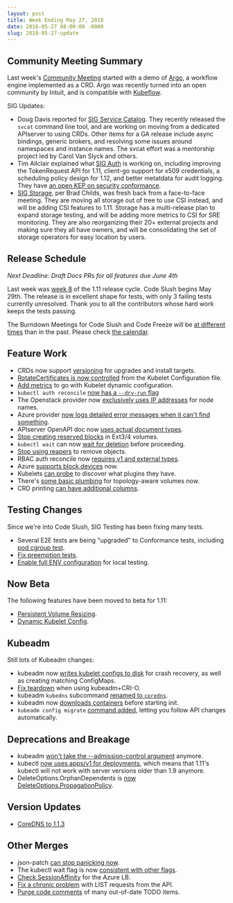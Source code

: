 ```yaml
---
layout: post
title: Week Ending May 27, 2018
date: 2018-05-27 08:00:00 -0000
slug: 2018-05-27-update
---
```


## Community Meeting Summary

Last week's [Community Meeting](https://bit.ly/k8scommunity) started with a demo of [Argo](https://github.com/argoproj/argo), a workflow engine implemented as a CRD.  Argo was recently turned into an open community by Intuit, and is compatible with [Kubeflow](https://github.com/kubeflow/kubeflow).

SIG Updates:

* Doug Davis reported for [SIG Service Catalog](https://github.com/kubernetes/community/tree/master/sig-service-catalog).  They recently released the `svcat` command line tool, and are working on moving from a dedicated APIserver to using CRDs.  Other items for a GA release include async bindings, generic brokers, and resolving some issues around namespaces and instance names.  The svcat effort was a mentorship project led by Carol Van Slyck and others.
* Tim Allclair explained what [SIG Auth](https://github.com/kubernetes/community/tree/master/sig-auth) is working on, including improving the TokenRequest API for 1.11, client-go support for x509 credentials, a scheduling policy design for 1.12, and better metatdata for audit logging.  They have [an open KEP on security conformance](https://github.com/kubernetes/community/pull/2081).
* [SIG Storage](https://github.com/kubernetes/community/tree/master/sig-storage), per Brad Childs, was fresh back from a face-to-face meeting.  They are moving all storage out of tree to use CSI instead, and will be adding CSI features to 1.11.  Storage has a multi-release plan to expand storage testing, and will be adding more metrics to CSI for SRE monitoring.  They are also reorganizing their 20+ external projects and making sure they all have owners, and will be consolidating the set of storage operators for easy location by users.

## Release Schedule

*Next Deadline: Draft Docs PRs for all features due June 4th*

Last week was [week 8](https://github.com/kubernetes/sig-release/blob/master/releases/release-1.11/release-1.11.md) of the 1.11 release cycle.  Code Slush begins May 29th.  The release is in excellent shape for tests, with only 3 failing tests currently unresolved.  Thank you to all the contributors whose hard work keeps the tests passing.

The Burndown Meetings for Code Slush and Code Freeze will be [at different times](https://github.com/kubernetes/sig-release/issues/148) than in the past.  Please check [the calendar](https://groups.google.com/forum/#!forum/kubernetes-milestone-burndown).

## Feature Work

* CRDs now support [versioning](https://github.com/kubernetes/kubernetes/pull/63912) for upgrades and install targets.
* [RotateCertificates is now controlled](https://github.com/kubernetes/kubernetes/pull/63912) from the Kubelet Configuration file.
* [Add metrics](https://github.com/kubernetes/kubernetes/pull/57527) to go with Kubelet dynamic configuration.
* `kubectl auth reconcile` [now has a `--dry-run` flag](https://github.com/kubernetes/kubernetes/pull/64458)
* The Openstack provider now [exclusively uses IP addresses](https://github.com/kubernetes/kubernetes/pull/64318) for node names.
* Azure provider [now logs detailed error messages when it can't find something](https://github.com/kubernetes/kubernetes/pull/64248).
* APIserver OpenAPI doc now [uses actual document types](https://github.com/kubernetes/kubernetes/pull/64174).
* [Stop creating reserved blocks](https://github.com/kubernetes/kubernetes/pull/64102) in Ext3/4 volumes.
* `kubectl wait` can now [wait for deletion](https://github.com/kubernetes/kubernetes/pull/64034) before proceeding.
* [Stop using reapers](https://github.com/kubernetes/kubernetes/pull/63979) to remove objects.
* RBAC auth reconcile now [requires v1 and external types](https://github.com/kubernetes/kubernetes/pull/63967).
* Azure [supports block devices](https://github.com/kubernetes/kubernetes/pull/63841) now.
* Kubelets [can probe](https://github.com/kubernetes/kubernetes/pull/63328) to discover what plugins they have.
* There's [some basic plumbing](https://github.com/kubernetes/kubernetes/pull/63232) for topology-aware volumes now.
* CRD printing [can have additional columns](https://github.com/kubernetes/kubernetes/pull/60991).

## Testing Changes

Since we're into Code Slush, SIG Testing has been fixing many tests.

* Several E2E tests are being "upgraded" to Conformance tests, including [pod cgroup test](https://github.com/kubernetes/kubernetes/pull/64472).
* [Fix preemption tests](https://github.com/kubernetes/kubernetes/pull/62933).
* [Enable full ENV configuration](https://github.com/kubernetes/kubernetes/pull/60636) for local testing.

## Now Beta

The following features have been moved to beta for 1.11:

* [Persistent Volume Resizing](https://github.com/kubernetes/kubernetes/pull/64288).
* [Dynamic Kubelet Config](https://github.com/kubernetes/kubernetes/pull/64275).

## Kubeadm

Still lots of Kubeadm changes:

* kubeadm now [writes kubelet configs to disk](https://github.com/kubernetes/kubernetes/pull/63887) for crash recovery, as well as creating matching ConfigMaps.
* [Fix teardown](https://github.com/kubernetes/kubernetes/pull/63862) when using kubeadm+CRI-O.
* kubeadm `kubedns` subcommand [renamed to `coredns`](https://github.com/kubernetes/kubernetes/pull/64274).
* kubeadm now [downloads containers](https://github.com/kubernetes/kubernetes/pull/64105) before starting init.
* `kubeadm config migrate` [command added](https://github.com/kubernetes/kubernetes/pull/64232), letting you follow API changes automatically.

## Deprecations and Breakage

* kubeadm [won't take the --admission-control argument](https://github.com/kubernetes/kubernetes/pull/64165) anymore.
* kubectl [now uses apps/v1 for deployments](https://github.com/kubernetes/kubernetes/pull/61419), which means that 1.11's kubectl will not work with server versions older than 1.9 anymore.
* DeleteOptions.OrphanDependents is [now DeleteOptions.PropagationPolicy](https://github.com/kubernetes/kubernetes/pull/59851).

## Version Updates

* [CoreDNS to 1.1.3](https://github.com/kubernetes/kubernetes/pull/64258)

## Other Merges

* json-patch [can stop panicking now](https://github.com/kubernetes/kubernetes/pull/64355).
* The kubectl wait flag is now [consistent with other flags](https://github.com/kubernetes/kubernetes/pull/64375).
* [Check SessionAffinity](https://github.com/kubernetes/kubernetes/pull/64180) for the Azure LB.
* [Fix a chronic problem](https://github.com/kubernetes/kubernetes/pull/64150) with LIST requests from the API.
* [Purge code comments](https://github.com/kubernetes/kubernetes/pull/64126) of many out-of-date TODO items.
